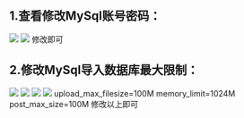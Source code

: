## 1.查看修改MySql账号密码：
![](https://cdn.nlark.com/yuque/0/2021/png/2779910/1628823264258-903eb8b1-b793-4eb4-b413-eb1e7fef0fb6.png#clientId=u04e3d4e6-0ab0-4&from=paste&id=uc2655503&originHeight=240&originWidth=465&originalType=url&ratio=1&rotation=0&showTitle=false&status=done&style=none&taskId=ud5123abd-ff1c-4162-a313-9a91e0e70d9&title=)
![](https://cdn.nlark.com/yuque/0/2021/png/2779910/1628823264263-9baeaf59-a039-49d8-8cc0-87c85da7947f.png#clientId=u04e3d4e6-0ab0-4&from=paste&id=uc3048845&originHeight=316&originWidth=555&originalType=url&ratio=1&rotation=0&showTitle=false&status=done&style=none&taskId=u3206578c-9b37-4f0e-9ccf-31e7b45172c&title=)
修改即可
## 2.修改MySql导入数据库最大限制：
![](https://cdn.nlark.com/yuque/0/2021/png/2779910/1628823264241-f267c323-d376-4ea3-a287-76f73bdfb1fb.png#clientId=u04e3d4e6-0ab0-4&from=paste&id=u1b63b02c&originHeight=234&originWidth=454&originalType=url&ratio=1&rotation=0&showTitle=false&status=done&style=none&taskId=u12acc0e5-70d8-4aef-acef-aaacc77ee2a&title=)
![](https://cdn.nlark.com/yuque/0/2021/png/2779910/1628823264254-3492b851-07ab-48db-892f-bf9f5531d713.png#clientId=u04e3d4e6-0ab0-4&from=paste&id=u94ae8237&originHeight=91&originWidth=430&originalType=url&ratio=1&rotation=0&showTitle=false&status=done&style=none&taskId=u429061ca-c32b-479d-b805-91604644e97&title=)
![](https://cdn.nlark.com/yuque/0/2021/png/2779910/1628823264257-2a3626b7-8e1d-4477-8b6e-e35e14fe8d43.png#clientId=u04e3d4e6-0ab0-4&from=paste&id=ub2e6fff2&originHeight=118&originWidth=386&originalType=url&ratio=1&rotation=0&showTitle=false&status=done&style=none&taskId=uc0356cdd-db0b-4cb9-bccc-5856c6b2e1d&title=)
![](https://cdn.nlark.com/yuque/0/2021/png/2779910/1628823264795-6fff20f6-0280-48d2-9359-f97e20980de8.png#clientId=u04e3d4e6-0ab0-4&from=paste&id=u63eefa17&originHeight=136&originWidth=344&originalType=url&ratio=1&rotation=0&showTitle=false&status=done&style=none&taskId=u5c39494d-17c3-46ea-ba92-b5c6207f68a&title=)
upload_max_filesize=100M
memory_limit=1024M
post_max_size=100M
修改以上即可
